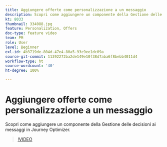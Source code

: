 ```yaml
---
title: Aggiungere offerte come personalizzazione a un messaggio
description: Scopri come aggiungere un componente della Gestione delle decisioni ai messaggi in Journey Optimizer.
kt: 8033
thumbnail: 334088.jpg
feature: Personalization, Offers
doc-type: feature video
team: PM
role: User
level: Beginner
exl-id: 4b3719de-804d-47e4-80a5-93c9ee1dc09a
source-git-commit: 11392272ba2de149e10f38d7aba6f8bebb4011d4
workflow-type: ht
source-wordcount: '40'
ht-degree: 100%

---
```


# Aggiungere offerte come personalizzazione a un messaggio

Scopri come aggiungere un componente della Gestione delle decisioni ai messaggi in Journey Optimizer.

>[!VIDEO](https://video.tv.adobe.com/v/334088?quality=12)
